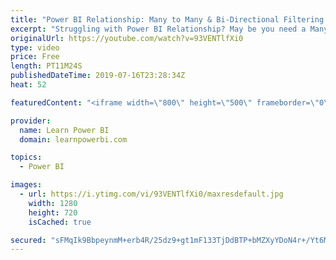 ```yaml
---
title: "Power BI Relationship: Many to Many & Bi-Directional Filtering #Q&A"
excerpt: "Struggling with Power BI Relationship? May be you need a Many to Many relationship or Bi-Directional filtering.  Watch the solution and 👉 Download the file at https://web.learnpowerbi.com/download/ 👉 Watch Power BI Beginner Tutorial: https://youtu.be/AGrl-H87pRU  This Power BI Example has  Content"
originalUrl: https://youtube.com/watch?v=93VENTlfXi0
type: video
price: Free
length: PT11M24S
publishedDateTime: 2019-07-16T23:28:34Z
heat: 52

featuredContent: "<iframe width=\"800\" height=\"500\" frameborder=\"0\" src=\"https://www.youtube.com/embed/93VENTlfXi0\" allow=\"accelerometer; autoplay; encrypted-media; gyroscope; picture-in-picture\" allowfullscreen></iframe>"

provider:
  name: Learn Power BI
  domain: learnpowerbi.com

topics:
  - Power BI

images:
  - url: https://i.ytimg.com/vi/93VENTlfXi0/maxresdefault.jpg
    width: 1280
    height: 720
    isCached: true

secured: "sFMqIk9BbpeynmM+erb4R/25dz9+gt1mF133TjDdBTP+bMZXyYDoN4r+/Yt6MuPKeImyEwCg03Oyp+VV2ouw7A02jXTvsf4QbCio3LI0RE/xebBTQj2V/h1yLtLAgekzKo1xd7mTq9eT6oOWtmraLPyVt9/pHutualgyKdlrqlVCUBCSJAdKI+xhidB9zSI8xU9xllqX+MC/9BLRzoKug8FjSy5Fa9MZcJw2RiZysmpPRAoSrcvkB9wPX6Ck6bUk7dy18GE5o+p0dg8xqHO5bkvsaV6pDeUVmg2lJgINDpYY0csG6DoByjg8a9oXpjC2Nxoojdw6J6kokaqQwcZ714Ick/V2L/kzuJAi+v649YJdUUVSyE4J6wpt5E3W1nX/cJgrCEyoFzzvGpt/wC8eSH05UVODF2uXetoL32AGUcA=;/Jrk3TrF3cH0UcbvI4LuTQ=="
---
```



